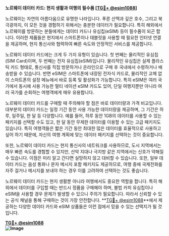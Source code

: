 **노르웨이 데이터 카드: 현지 생활과 여행의 필수품 [[TG💪+ @esim1088](https://t.me/s/esim1088)]**

노르웨이는 자연의 아름다움으로 유명한 나라입니다. 푸른 산맥과 깊은 호수, 그리고 북극광까지, 이 모든 것을 경험하기 위해서는 충분한 데이터가 필요합니다. 특히 해외에서 노르웨이를 방문하는 분들에게는 데이터 카드나 유심칩(eSIM) 등이 필수품이 되곤 합니다. 이러한 제품들은 현지에서 스마트폰이나 태블릿을 사용할 때 필요한 인터넷 연결을 제공하며, 현지 통신사와 협력하여 빠른 속도와 안정적인 서비스를 제공합니다.

노르웨이 데이터 카드에는 크게 두 가지 유형이 있습니다. 첫 번째는 물리적인 유심칩(SIM Card)이며, 두 번째는 전자 유심칩(eSIM)입니다. 물리적인 유심칩은 실제 플라스틱 카드 형태로, 통신사를 직접 방문하거나 온라인으로 구매 후 국내에서 수령하거나 배송받을 수 있습니다. 반면 eSIM은 스마트폰에 내장된 전자식 카드로, 물리적인 교체 없이 스마트폰의 설정 메뉴에서 바로 등록 및 활성화가 가능합니다. 특히 eSIM은 여러 국가에서 동시에 사용 가능한 멀티 네이션 eSIM 카드도 있어, 단일 여행지뿐만 아니라 여러 국가를 순회하는 여행객에게 매우 유용합니다.

노르웨이 데이터 카드를 구매할 때 주의해야 할 점은 바로 데이터량과 가격 비교입니다. 대부분의 데이터 카드는 일정 기간 동안 사용 가능한 데이터량을 제공하며, 그 기간은 하루, 일주일, 한 달 등 다양합니다. 예를 들어, 하루 동안 1GB의 데이터를 사용할 수 있는 패키지를 선택할 수도 있고, 한 달 동안 무제한 데이터를 이용할 수 있는 고급 패키지도 있습니다. 특히 여행객들은 짧은 기간 동안 최대한 많은 데이터를 효율적으로 사용하고 싶어 하기 때문에, 자신의 여행 계획에 맞는 데이터 패키지를 선택하는 것이 중요합니다.

또한, 노르웨이 데이터 카드는 현지 통신사의 네트워크를 사용하므로, 도시 지역에서는 매우 빠른 속도를 경험할 수 있지만, 산악 지대나 극지방 같은 지역에서는 신호가 약해질 수 있습니다. 이점은 미리 알고 간다면 실망하지 않고 대비할 수 있습니다. 또한, 일부 데이터 카드는 음성 통화나 문자 메시지 포함 패키지도 제공하므로, 여행 중에 국제전화를 자주 걸거나 메시지를 보내야 하는 경우 이를 고려하여 선택하는 것도 좋습니다.

노르웨이 데이터 카드는 현지 생활뿐 아니라 여행에서도 중요한 역할을 합니다. 특히 해외에서 데이터를 구입할 때는 반드시 정품을 구매해야 하며, 불법 카피 유심칩이나 eSIM을 사용할 경우 문제가 발생할 수 있으니 주의가 필요합니다. 따라서 신뢰할 수 있는 공식 채널을 통해 구매하는 것이 가장 안전합니다. **[TG💪+ @esim1088](https://t.me/s/esim1088)**에서 제공하는 다양한 데이터 카드와 eSIM 상품들은 이런 점에서 믿을 수 있는 선택지가 될 것입니다.

**[TG💪+ @esim1088](https://t.me/s/esim1088)  
![Image](https://i.postimg.cc/Y0z9fWf4/image.png)**